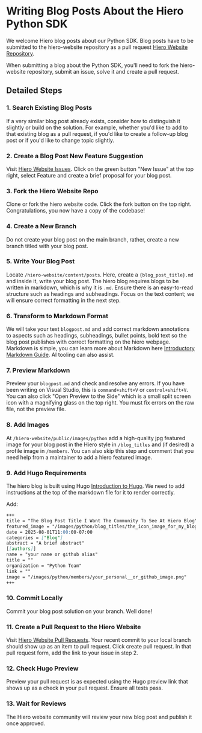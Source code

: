 # Writing Blog Posts About the Hiero Python SDK

We welcome Hiero blog posts about our Python SDK. Blog posts have to be submitted to the hiero-website repository as a pull request [Hiero Website Repository](https://github.com/hiero-ledger/hiero-website/pulls).

When submitting a blog about the Python SDK, you'll need to fork the hiero-website repository, submit an issue, solve it and create a pull request.

## Detailed Steps

### 1. Search Existing Blog Posts

If a very similar blog post already exists, consider how to distinguish it slightly or build on the solution. For example, whether you'd like to add to that existing blog as a pull request, if you'd like to create a follow-up blog post or if you'd like to change topic slightly.

### 2. Create a Blog Post New Feature Suggestion

Visit [Hiero Website Issues](https://github.com/hiero-ledger/hiero-website/issues). Click on the green button "New Issue" at the top right, select Feature and create a brief proposal for your blog post.

### 3. Fork the Hiero Website Repo

Clone or fork the hiero website code. Click the fork button on the top right. Congratulations, you now have a copy of the codebase!

### 4. Create a New Branch

Do not create your blog post on the main branch, rather, create a new branch titled with your blog post.

### 5. Write Your Blog Post

Locate `/hiero-website/content/posts`. Here, create a `{blog_post_title}.md` and inside it, write your blog post. The hiero blog requires blogs to be written in markdown, which is why it is `.md`. Ensure there is an easy-to-read structure such as headings and subheadings. Focus on the text content; we will ensure correct formatting in the next step.

### 6. Transform to Markdown Format

We will take your text `blogpost.md` and add correct markdown annotations to aspects such as headings, subheadings, bullet points, bold text so the blog post publishes with correct formatting on the hiero webpage. Markdown is simple, you can learn more about Markdown here [Introductory Markdown Guide](https://www.markdownguide.org/basic-syntax/). AI tooling can also assist.

### 7. Preview Markdown

Preview your `blogpost.md` and check and resolve any errors. If you have been writing on Visual Studio, this is `command+shift+V` or `control+shift+V`. You can also click "Open Preview to the Side" which is a small split screen icon with a magnifying glass on the top right. You must fix errors on the raw file, not the preview file.

### 8. Add Images

At `/hiero-website/public/images/python` add a high-quality jpg featured image for your blog post in the Hiero style in `/blog_titles` and (if desired) a profile image in `/members`. You can also skip this step and comment that you need help from a maintainer to add a hiero featured image.

### 9. Add Hugo Requirements

The hiero blog is built using Hugo [Introduction to Hugo](https://gohugo.io/documentation/). We need to add instructions at the top of the markdown file for it to render correctly.

Add:

```markdown
+++
title = "The Blog Post Title I Want The Community To See At Hiero Blog"
featured_image = "/images/python/blog_titles/the_icon_image_for_my_blog.jpg"
date = 2025-08-01T11:00:00-07:00
categories = ["Blog"]
abstract = "A brief abstract"
[[authors]]
name = "your name or github alias"
title = ""
organization = "Python Team"
link = ""
image = "/images/python/members/your_personal__or_github_image.png"
+++
```

### 10. Commit Locally

Commit your blog post solution on your branch. Well done!

### 11. Create a Pull Request to the Hiero Website

Visit [Hiero Website Pull Requests](https://github.com/hiero-ledger/hiero-website/pulls). Your recent commit to your local branch should show up as an item to pull request. Click create pull request. In that pull request form, add the link to your issue in step 2.

### 12. Check Hugo Preview

Preview your pull request is as expected using the Hugo preview link that shows up as a check in your pull request. Ensure all tests pass.

### 13. Wait for Reviews

The Hiero website community will review your new blog post and publish it once approved.